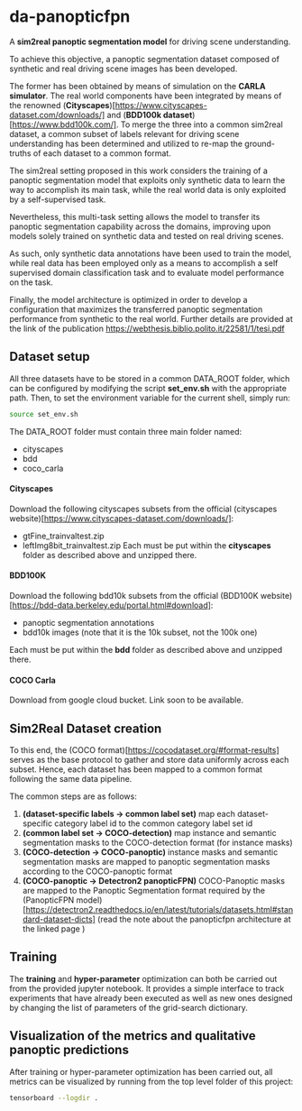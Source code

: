 # da-panopticfpn

A **sim2real panoptic segmentation model** for driving scene understanding.

To achieve this objective, a panoptic segmentation dataset composed of synthetic and real driving scene images has been developed.

The former has been obtained by means of simulation on the **CARLA simulator**.
The real world components have been integrated by means of the renowned (**Cityscapes**)[https://www.cityscapes-dataset.com/downloads/] and (**BDD100k dataset**)[https://www.bdd100k.com/].
To merge the three into a common sim2real dataset, a common subset of labels relevant for driving scene understanding has been determined and utilized
to re-map the ground-truths of each dataset to a common format.

The sim2real setting proposed in this work considers the training of a panoptic segmentation model that exploits only synthetic data to learn the way to accomplish its main task, while the real world data is only exploited by a self-supervised task.

Nevertheless, this multi-task setting allows the model to transfer its panoptic segmentation capability across the domains,
improving upon models solely trained on synthetic data and tested on real driving scenes. 

As such, only synthetic data annotations have been used to train the model, while real data has been employed only as a means to accomplish a self supervised domain classification task and to evaluate model performance on the task.

Finally, the model architecture is optimized in order to develop a configuration that maximizes the transferred panoptic segmentation performance from synthetic to the real world. Further details are provided at the link of the publication https://webthesis.biblio.polito.it/22581/1/tesi.pdf


## Dataset setup
All three datasets have to be stored in a common DATA_ROOT folder, which can be configured by modifying the script **set_env.sh** with the appropriate path.
Then, to set the environment variable for the current shell, simply run:
```bash
source set_env.sh
```
The DATA_ROOT folder must contain three main folder named:
- cityscapes
- bdd
- coco_carla

#### Cityscapes
Download the following cityscapes subsets from the official (cityscapes website)[https://www.cityscapes-dataset.com/downloads/]:
- gtFine_trainvaltest.zip
- leftImg8bit_trainvaltest.zip
Each must be put within the **cityscapes** folder as described above and unzipped there.

#### BDD100K
Download the following bdd10k subsets from the official (BDD100K website)[https://bdd-data.berkeley.edu/portal.html#download]:
- panoptic segmentation annotations
- bdd10k images (note that it is the 10k subset, not the 100k one)

Each must be put within the **bdd** folder as described above and unzipped there.

#### COCO Carla
Download from google cloud bucket. Link soon to be available.


## Sim2Real Dataset creation
To this end, the (COCO format)[https://cocodataset.org/#format-results] serves as the base protocol to gather and store data uniformly across each subset.
Hence, each dataset has been mapped to a common format following the same data pipeline.

The common steps are as follows:
1. **(dataset-specific labels -> common label set)** map each dataset-specific category label id to the common category label set id
2. **(common label set -> COCO-detection)** map instance and semantic segmentation masks to the COCO-detection format (for instance masks)
3. **(COCO-detection -> COCO-panoptic)** instance masks and semantic segmentation masks are mapped to panoptic segmentation masks according to the COCO-panoptic format
4. **(COCO-panoptic -> Detectron2 panopticFPN)** COCO-Panoptic masks are mapped to the Panoptic Segmentation format required by the (PanopticFPN model)[https://detectron2.readthedocs.io/en/latest/tutorials/datasets.html#standard-dataset-dicts] (read the note about the panopticfpn architecture at the linked page )



## Training
The **training** and **hyper-parameter** optimization can both be carried out from the provided jupyter notebook.
It provides a simple interface to track experiments that have already been executed as well as new ones designed by changing the list of parameters of the grid-search dictionary.

## Visualization of the metrics and qualitative panoptic predictions
After training or hyper-parameter optimization has been carried out, all metrics can be visualized by running from the top level folder of this project:
```bash
tensorboard --logdir .
```

